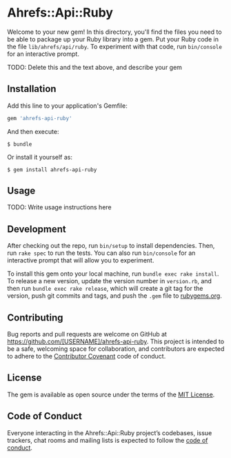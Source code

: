 # Ahrefs::Api::Ruby

Welcome to your new gem! In this directory, you'll find the files you need to be able to package up your Ruby library into a gem. Put your Ruby code in the file `lib/ahrefs/api/ruby`. To experiment with that code, run `bin/console` for an interactive prompt.

TODO: Delete this and the text above, and describe your gem

## Installation

Add this line to your application's Gemfile:

```ruby
gem 'ahrefs-api-ruby'
```

And then execute:

    $ bundle

Or install it yourself as:

    $ gem install ahrefs-api-ruby

## Usage

TODO: Write usage instructions here

## Development

After checking out the repo, run `bin/setup` to install dependencies. Then, run `rake spec` to run the tests. You can also run `bin/console` for an interactive prompt that will allow you to experiment.

To install this gem onto your local machine, run `bundle exec rake install`. To release a new version, update the version number in `version.rb`, and then run `bundle exec rake release`, which will create a git tag for the version, push git commits and tags, and push the `.gem` file to [rubygems.org](https://rubygems.org).

## Contributing

Bug reports and pull requests are welcome on GitHub at https://github.com/[USERNAME]/ahrefs-api-ruby. This project is intended to be a safe, welcoming space for collaboration, and contributors are expected to adhere to the [Contributor Covenant](http://contributor-covenant.org) code of conduct.

## License

The gem is available as open source under the terms of the [MIT License](https://opensource.org/licenses/MIT).

## Code of Conduct

Everyone interacting in the Ahrefs::Api::Ruby project’s codebases, issue trackers, chat rooms and mailing lists is expected to follow the [code of conduct](https://github.com/[USERNAME]/ahrefs-api-ruby/blob/master/CODE_OF_CONDUCT.md).
